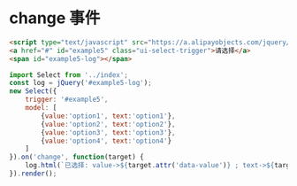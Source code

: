 # change 事件

<link rel="stylesheet" href="../node_modules/alice-select/dist/select.css" />

```html
<script type="text/javascript" src="https://a.alipayobjects.com/jquery/jquery/1.7.2/jquery.js"></script>
<a href="#" id="example5" class="ui-select-trigger">请选择</a>
<span id="example5-log"></span>
```

```javascript
import Select from '../index';
const log = jQuery('#example5-log');
new Select({
    trigger: '#example5',
    model: [
        {value:'option1', text:'option1'},
        {value:'option2', text:'option2'},
        {value:'option3', text:'option3'},
        {value:'option4', text:'option4'}
    ]
}).on('change', function(target) {
    log.html(`已选择: value->${target.attr('data-value')} ; text->${target.html()}`);
}).render();
```

